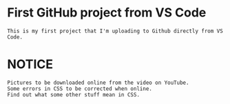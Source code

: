 # First GitHub project from VS Code
    This is my first project that I'm uploading to Github directly from VS Code.
# NOTICE
	Pictures to be downloaded online from the video on YouTube.
    Some errors in CSS to be corrected when online.
    Find out what some other stuff mean in CSS.